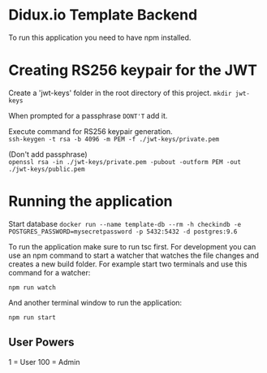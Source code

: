 # Didux.io Template Backend

To run this application you need to have npm installed.

# Creating RS256 keypair for the JWT

Create a 'jwt-keys' folder in the root directory of this project.
```mkdir jwt-keys```

When prompted for a passphrase `DONT'T` add it.

Execute command for RS256 keypair generation. <br/>
```ssh-keygen -t rsa -b 4096 -m PEM -f ./jwt-keys/private.pem```

(Don't add passphrase) <br/>
```openssl rsa -in ./jwt-keys/private.pem -pubout -outform PEM -out ./jwt-keys/public.pem```

# Running the application

Start database 
```docker run --name template-db --rm -h checkindb -e POSTGRES_PASSWORD=mysecretpassword -p 5432:5432 -d postgres:9.6```

To run the application make sure to run tsc first. For development you can use an npm command to start a watcher that watches the file changes and creates a new build folder. For example start two terminals and use this command for a watcher:

```npm run watch```

And another terminal window to run the application:

```npm run start```


## User Powers

1 = User
100 = Admin
